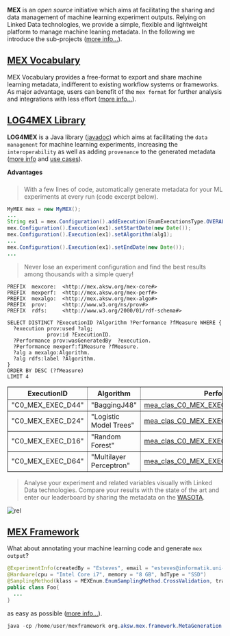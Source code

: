 **MEX** is an _open source_ initiative which aims at facilitating the sharing and data management of machine learning experiment outputs. Relying on Linked Data technologies, we provide a simple, flexible and lightweight platform to manage machine leaning metadata. In the following we introduce the sub-projects ([more info...](https://github.com/AKSW/mexproject/)).

## [MEX Vocabulary](https://github.com/AKSW/mexproject/tree/master/vocabulary)

MEX Vocabulary provides a free-format to export and share machine learning metadata, indifferent to existing workflow systems or frameworks. As major advantage, users can benefit of the ``mex format`` for further analysis and integrations with less effort ([more info...](https://github.com/AKSW/mexproject/tree/master/vocabulary)).

## [LOG4MEX Library](https://github.com/AKSW/mexproject/tree/master/log4mex)

**LOG4MEX** is a Java library ([javadoc](http://dne5.com/mex/documentation/log4mex/)) which aims at facilitating the ``data management`` for machine learning experiments, increasing the ``interoperability`` as well as adding ``provenance`` to the generated metadata ([more info](https://github.com/AKSW/mexproject/tree/master/log4mex) and [use cases](https://github.com/AKSW/mexproject/wiki/LOG4MEX-Use-Cases)).

**Advantages**
###
> With a few lines of code, automatically generate metadata for your ML experiments at every run (code excerpt below).

```java
MyMEX mex = new MyMEX();
...
String ex1 = mex.Configuration().addExecution(EnumExecutionsType.OVERALL, EnumPhases.TRAIN);
mex.Configuration().Execution(ex1).setStartDate(new Date());
mex.Configuration().Execution(ex1).setAlgorithm(alg1);
...
mex.Configuration().Execution(ex1).setEndDate(new Date());
...
```

> Never lose an experiment configuration and find the best results among thousands with a simple query!

    PREFIX  mexcore:  <http://mex.aksw.org/mex-core#>
    PREFIX  mexperf:  <http://mex.aksw.org/mex-perf#>
    PREFIX  mexalgo:  <http://mex.aksw.org/mex-algo#>
    PREFIX  prov:     <http://www.w3.org/ns/prov#>
    PREFIX  rdfs:     <http://www.w3.org/2000/01/rdf-schema#>

    SELECT DISTINCT ?ExecutionID ?Algorithm ?Performance ?fMeasure WHERE {
      ?execution prov:used ?alg;
                 prov:id ?ExecutionID.
      ?Performance prov:wasGeneratedBy  ?execution.
      ?Performance mexperf:f1Measure ?fMeasure.
      ?alg a mexalgo:Algorithm.
      ?alg rdfs:label ?Algorithm.
    } 
    ORDER BY DESC (?fMeasure)
    LIMIT 4

<table class="sparql" border="1">
  <tr>
    <th>ExecutionID</th>
    <th>Algorithm</th>
    <th>Performance</th>
    <th>fMeasure</th>
  </tr>
  <tr>
    <td>"C0_MEX_EXEC_D44"</td>
    <td>"BaggingJ48"</td>
    <td><a href="http://mex.aksw.org/examples/mea_clas_C0_MEX_EXEC_D44_cf_1_-568657719">mea_clas_C0_MEX_EXEC_D44_cf_1_-568657719</a></td>
    <td>0.9968</td>
  </tr>
  <tr>
    <td>"C0_MEX_EXEC_D24"</td>
    <td>"Logistic Model Trees"</td>
    <td><a href="http://mex.aksw.org/examples/mea_clas_C0_MEX_EXEC_D24_cf_1_-568657719">mea_clas_C0_MEX_EXEC_D24_cf_1_-568657719</a></td>
    <td>0.9968</td>
  </tr>
  <tr>
    <td>"C0_MEX_EXEC_D16"</td>
    <td>"Random Forest"</td>
    <td><a href="http://mex.aksw.org/examples/mea_clas_C0_MEX_EXEC_D16_cf_1_-568657719">mea_clas_C0_MEX_EXEC_D16_cf_1_-568657719</a></td>
    <td>0.9968</td>
  </tr>
  <tr>
    <td>"C0_MEX_EXEC_D64"</td>
    <td>"Multilayer Perceptron"</td>
    <td><a href="http://mex.aksw.org/examples/mea_clas_C0_MEX_EXEC_D64_cf_1_-568657719">mea_clas_C0_MEX_EXEC_D64_cf_1_-568657719</a></td>
    <td>0.9967</td>
  </tr>
</table>

> Analyse your experiment and related variables visually with Linked Data technologies. Compare your results with the state of the art and enter our leaderboard by sharing the metadata on the [WASOTA](http://cirola2000.cloudapp.net:3019/#/home).

![rel](http://dne5.com/mex/imagens/mex_relations_lod.png)

## [MEX Framework](https://github.com/AKSW/mexproject/tree/master/framework/src/main/java/org/aksw/mex/framework)

What about annotating your machine learning code and generate ``mex output``? 

```java
@ExperimentInfo(createdBy = "Esteves", email = "esteves@informatik.uni-leipzig.de", title = "Weka Lib Example", tags = {"WEKA","J48", "DecisionTable", "MEX", "Iris"})
@Hardware(cpu = "Intel Core i7", memory = "8 GB", hdType = "SSD")
@SamplingMethod(klass = MEXEnum.EnumSamplingMethod.CrossValidation, trainSize = 0.8, testSize = 0.2, folds = 10)
public class Foo{
  ...
}
```
as easy as possible ([more info...](https://github.com/AKSW/mexproject/tree/master/framework/src/main/java/org/aksw/mex/framework)).

```java
java -cp /home/user/mexframework org.aksw.mex.framework.MetaGeneration -uc IrisWekaExample.java -out mymex01.ttl
```
